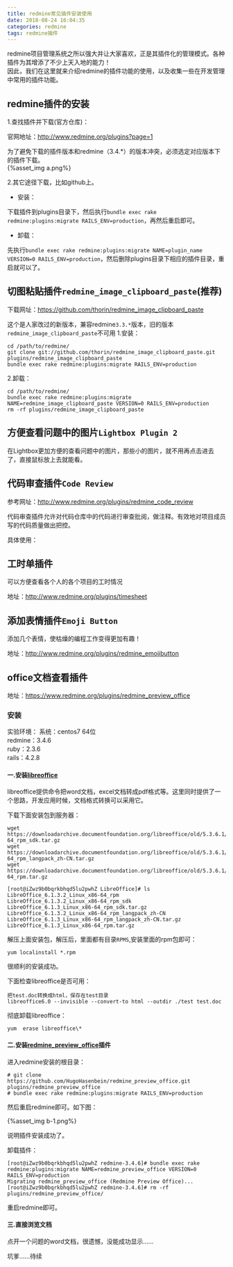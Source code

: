 ```yaml
---
title: redmine常见插件安装使用
date: 2018-08-24 16:04:35
categories: redmine
tags: redmine插件
---
```


redmine项目管理系统之所以强大并让大家喜欢，正是其插件化的管理模式。各种插件为其增添了不少上天入地的能力！     
因此，我们在这里就来介绍redmine的插件功能的使用，以及收集一些在开发管理中常用的插件功能。

## redmine插件的安装

1.查找插件并下载(官方仓库)：

官网地址：http://www.redmine.org/plugins?page=1

为了避免下载的插件版本和redmine（3.4.*）的版本冲突，必须选定对应版本下的插件下载。       
{%asset_img a.png%}         

2.其它途径下载，比如github上。

 
- 安装： 

下载插件到plugins目录下，然后执行`bundle exec rake redmine:plugins:migrate RAILS_ENV=production`，再然后重启即可。
    
- 卸载： 

先执行`bundle exec rake redmine:plugins:migrate NAME=plugin_name VERSION=0 RAILS_ENV=production`，然后删除plugins目录下相应的插件目录，重启就可以了。 


## 切图粘贴插件`redmine_image_clipboard_paste`(推荐)

下载网址：https://github.com/thorin/redmine_image_clipboard_paste    

这个是人家改过的新版本，兼容redmine`3.3.*`版本，旧的版本`redmine_image_clipboard_paste`不可用
1.安装：

    cd /path/to/redmine/
    git clone git://github.com/thorin/redmine_image_clipboard_paste.git plugins/redmine_image_clipboard_paste
    bundle exec rake redmine:plugins:migrate RAILS_ENV=production
    
2.卸载：
    
    cd /path/to/redmine/
    bundle exec rake redmine:plugins:migrate NAME=redmine_image_clipboard_paste VERSION=0 RAILS_ENV=production
    rm -rf plugins/redmine_image_clipboard_paste
    
## 方便查看问题中的图片`Lightbox Plugin 2`

在Lightbox更加方便的查看问题中的图片，那些小的图片，就不用再点击进去了，直接鼠标放上去就能看。 
    
    
## 代码审查插件`Code Review`

参考网址：http://www.redmine.org/plugins/redmine_code_review

代码审查插件允许对代码仓库中的代码进行审查批阅，做注释。有效地对项目成员写的代码质量做出把控。 

具体使用：

## 工时单插件

可以方便查看各个人的各个项目的工时情况

地址：http://www.redmine.org/plugins/timesheet

## 添加表情插件`Emoji Button`

添加几个表情，使枯燥的编程工作变得更加有趣！  

地址：http://www.redmine.org/plugins/redmine_emojibutton

## office文档查看插件

地址：https://www.redmine.org/plugins/redmine_preview_office

### 安装

实验环境：
系统：centos7 64位  
redmine：3.4.6   
ruby：2.3.6  
rails：4.2.8

#### 一.安装[libreoffice](https://www.libreoffice.org)

libreoffice提供命令把word文档，excel文档转成pdf格式等。这里同时提供了一个思路，开发应用时候，文档格式转换可以采用它。

下载下面安装包到服务器：

    wget https://downloadarchive.documentfoundation.org/libreoffice/old/5.3.6.1/rpm/x86_64/LibreOffice_5.3.6.1_Linux_x86-64_rpm_sdk.tar.gz
    wget https://downloadarchive.documentfoundation.org/libreoffice/old/5.3.6.1/rpm/x86_64/LibreOffice_5.3.6.1_Linux_x86-64_rpm_langpack_zh-CN.tar.gz
    wget https://downloadarchive.documentfoundation.org/libreoffice/old/5.3.6.1/rpm/x86_64/LibreOffice_5.3.6.1_Linux_x86-64_rpm.tar.gz    

    [root@iZwz9b0bqrkbhqd5lu2pwhZ LibreOffice]# ls
    LibreOffice_6.1.3.2_Linux_x86-64_rpm                 LibreOffice_6.1.3.2_Linux_x86-64_rpm_sdk                  LibreOffice_6.1.3_Linux_x86-64_rpm_sdk.tar.gz
    LibreOffice_6.1.3.2_Linux_x86-64_rpm_langpack_zh-CN  LibreOffice_6.1.3_Linux_x86-64_rpm_langpack_zh-CN.tar.gz  LibreOffice_6.1.3_Linux_x86-64_rpm.tar.gz

解压上面安装包，解压后，里面都有目录`RPMS`,安装里面的rpm包即可：   

    yum localinstall *.rpm
    
很顺利的安装成功。    
    
下面检查libreoffice是否可用：    

    把test.doc转换成html，保存在test目录
    libreoffice6.0 --invisible --convert-to html --outdir ./test test.doc 

彻底卸载libreoffice：    

    yum  erase libreoffice\*
 
#### 二.安装[redmine_preview_office](https://www.redmine.org/plugins/redmine_preview_office)插件
 
进入redmine安装的根目录：   
 
    # git clone https://github.com/HugoHasenbein/redmine_preview_office.git plugins/redmine_preview_office
    # bundle exec rake redmine:plugins:migrate RAILS_ENV=production 

然后重启redmine即可。如下图：  

{%asset_img b-1.png%}  

说明插件安装成功了。

卸载插件：

    [root@iZwz9b0bqrkbhqd5lu2pwhZ redmine-3.4.6]# bundle exec rake redmine:plugins:migrate NAME=redmine_preview_office VERSION=0 RAILS_ENV=production
    Migrating redmine_preview_office (Redmine Preview Office)...
    [root@iZwz9b0bqrkbhqd5lu2pwhZ redmine-3.4.6]# rm -rf plugins/redmine_preview_office/

重启redmine即可。

#### 三.直接浏览文档

点开一个问题的word文档，很遗憾，没能成功显示……

坑爹……待续


   
        